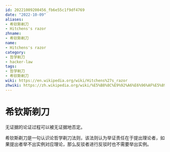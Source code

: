 ```yaml
---
id: 20221009200456_fb6e55c1f9df4769
date: "2022-10-09"
aliases:
- 希钦斯剃刀
- Hitchens's razor
zhname:
- 希钦斯剃刀
name:
- Hitchens's razor
category:
- 哲学剃刀
- hacker-law
tags:
- 哲学剃刀
- 希钦斯剃刀
wiki: https://en.wikipedia.org/wiki/Hitchens%27s_razor
zhwiki: https://zh.wikipedia.org/wiki/%E5%B8%8C%E9%92%A6%E6%96%AF%E5%89%83%E5%88%80
---
```


# 希钦斯剃刀

无证据的论证过程可以被无证据地否定。

希钦斯剃刀是一句认识论哲学剃刀法则，该法则认为举证责任在于提出理论者，如果提出者举不出实例对应理论，那么反驳者进行反驳时也不需要举出实例。
